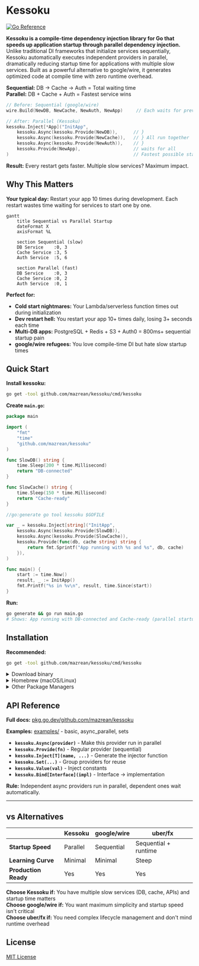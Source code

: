 # Kessoku

[![Go Reference](https://pkg.go.dev/badge/github.com/mazrean/kessoku.svg)](https://pkg.go.dev/github.com/mazrean/kessoku)

**Kessoku is a compile-time dependency injection library for Go that speeds up application startup through parallel dependency injection.** Unlike traditional DI frameworks that initialize services sequentially, Kessoku automatically executes independent providers in parallel, dramatically reducing startup time for applications with multiple slow services. Built as a powerful alternative to google/wire, it generates optimized code at compile time with zero runtime overhead.

**Sequential:** DB → Cache → Auth = Total waiting time  
**Parallel:** DB + Cache + Auth = Fastest service wins

```go
// Before: Sequential (google/wire)
wire.Build(NewDB, NewCache, NewAuth, NewApp)     // Each waits for previous

// After: Parallel (Kessoku)  
kessoku.Inject[*App]("InitApp",
    kessoku.Async(kessoku.Provide(NewDB)),      // }
    kessoku.Async(kessoku.Provide(NewCache)),   // } All run together
    kessoku.Async(kessoku.Provide(NewAuth)),    // }
    kessoku.Provide(NewApp),                    // waits for all
)                                               // Fastest possible startup
```

**Result:** Every restart gets faster. Multiple slow services? Maximum impact.

## Why This Matters

**Your typical day:** Restart your app 10 times during development. Each restart wastes time waiting for services to start one by one.

```mermaid
gantt
    title Sequential vs Parallel Startup
    dateFormat X
    axisFormat %L
    
    section Sequential (slow)
    DB Service    :0, 3
    Cache Service :3, 5  
    Auth Service  :5, 6
    
    section Parallel (fast)
    DB Service    :0, 3
    Cache Service :0, 2
    Auth Service  :0, 1
```

**Perfect for:**
- **Cold start nightmares:** Your Lambda/serverless function times out during initialization
- **Dev restart hell:** You restart your app 10+ times daily, losing 3+ seconds each time  
- **Multi-DB apps:** PostgreSQL + Redis + S3 + Auth0 = 800ms+ sequential startup pain
- **google/wire refugees:** You love compile-time DI but hate slow startup times

## Quick Start

**Install kessoku:**

```bash
go get -tool github.com/mazrean/kessoku/cmd/kessoku
```

**Create `main.go`:**
```go
package main

import (
    "fmt"
    "time"
    "github.com/mazrean/kessoku"
)

func SlowDB() string {
    time.Sleep(200 * time.Millisecond)
    return "DB-connected"
}

func SlowCache() string {
    time.Sleep(150 * time.Millisecond)
    return "Cache-ready"
}

//go:generate go tool kessoku $GOFILE

var _ = kessoku.Inject[string]("InitApp",
    kessoku.Async(kessoku.Provide(SlowDB)),
    kessoku.Async(kessoku.Provide(SlowCache)),
    kessoku.Provide(func(db, cache string) string {
        return fmt.Sprintf("App running with %s and %s", db, cache)
    }),
)

func main() {
    start := time.Now()
    result, _ := InitApp()
    fmt.Printf("%s in %v\n", result, time.Since(start))
}
```

**Run:**
```bash
go generate && go run main.go
# Shows: App running with DB-connected and Cache-ready (parallel startup)
```

## Installation

**Recommended:**
```bash
go get -tool github.com/mazrean/kessoku/cmd/kessoku
```

<details>
<summary>Download binary</summary>

Download the latest binary for your platform from the [releases page](https://github.com/mazrean/kessoku/releases).

**Linux/macOS:**
```bash
# Download and install (replace with your platform)
curl -L -o kessoku.tar.gz https://github.com/mazrean/kessoku/releases/latest/download/kessoku_Linux_x86_64.tar.gz
tar -xzf kessoku.tar.gz
sudo mv kessoku /usr/local/bin/
```

**Windows:**
```powershell
# Download and install
Invoke-WebRequest -Uri "https://github.com/mazrean/kessoku/releases/latest/download/kessoku_Windows_x86_64.zip" -OutFile "kessoku.zip"
Expand-Archive -Path "kessoku.zip" -DestinationPath "."
Move-Item "kessoku.exe" "$env:USERPROFILE\bin\" -Force
# Add $env:USERPROFILE\bin to your PATH if not already added
```

**Verify:**
```bash
kessoku --version
```

</details>

<details>
<summary>Homebrew (macOS/Linux)</summary>

```bash
brew install mazrean/tap/kessoku
```

</details>

<details>
<summary>Other Package Managers</summary>

**Debian/Ubuntu:**
```bash
wget https://github.com/mazrean/kessoku/releases/latest/download/kessoku_amd64.deb
sudo apt install ./kessoku_amd64.deb
```

**Red Hat/CentOS/Fedora:**
```bash
wget https://github.com/mazrean/kessoku/releases/latest/download/kessoku_amd64.rpm
# For CentOS/RHEL 7 and older
sudo yum install ./kessoku_amd64.rpm
# For CentOS/RHEL 8+ and Fedora
sudo dnf install ./kessoku_amd64.rpm
```

**Alpine Linux:**
```bash
wget https://github.com/mazrean/kessoku/releases/latest/download/kessoku_amd64.apk
sudo apk add --allow-untrusted kessoku_amd64.apk
```

</details>

## API Reference

**Full docs:** [pkg.go.dev/github.com/mazrean/kessoku](https://pkg.go.dev/github.com/mazrean/kessoku)

**Examples:** [examples/](./examples/) - basic, async_parallel, sets 

- **`kessoku.Async(provider)`** - Make this provider run in parallel
- **`kessoku.Provide(fn)`** - Regular provider (sequential)
- **`kessoku.Inject[T](name, ...)`** - Generate the injector function
- **`kessoku.Set(...)`** - Group providers for reuse
- **`kessoku.Value(val)`** - Inject constants
- **`kessoku.Bind[Interface](impl)`** - Interface → implementation

**Rule:** Independent async providers run in parallel, dependent ones wait automatically.

---

## vs Alternatives

| | Kessoku | google/wire | uber/fx |
|---|---------|-------------|---------|
| **Startup Speed** | Parallel | Sequential | Sequential + runtime |
| **Learning Curve** | Minimal | Minimal | Steep |
| **Production Ready** | Yes | Yes | Yes |

**Choose Kessoku if:** You have multiple slow services (DB, cache, APIs) and startup time matters  
**Choose google/wire if:** You want maximum simplicity and startup speed isn't critical  
**Choose uber/fx if:** You need complex lifecycle management and don't mind runtime overhead

## License
[MIT License](./LICENSE)
